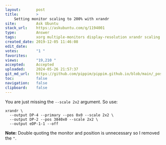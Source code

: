 ```yaml
---
layout:       post
title:        >
    Setting monitor scaling to 200% with xrandr
site:         Ask Ubuntu
stack_url:    https://askubuntu.com/q/1194001
type:         Answer
tags:         xorg multiple-monitors display-resolution xrandr scaling
created_date: 2019-12-05 11:46:08
edit_date:    
votes:        "1 "
favorites:    
views:        "19,210 "
accepted:     Accepted
uploaded:     2024-05-26 21:57:37
git_md_url:   https://github.com/pippim/pippim.github.io/blob/main/_posts/2019/2019-12-05-Setting-monitor-scaling-to-200_-with-xrandr.md
toc:          false
navigation:   false
clipboard:    false
---
```


You are just missing the `--scale 2x2` argument. So use:

``` 
xrandr \
  --output DP-4 --primary --pos 0x0 --scale 2x2 \
  --output DP-2 --pos 3840x0 --scale 2x2 \
  --output eDP-1-1 --off
```

**Note:** Double quoting the monitor and position is unnecessary so I removed the `"`.
